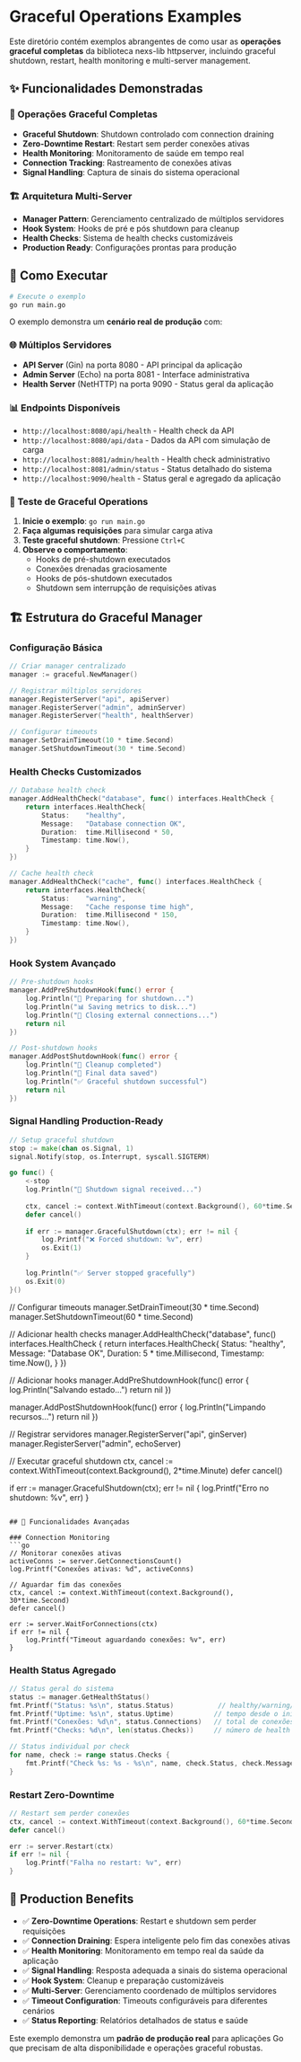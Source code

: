 # Graceful Operations Examples

Este diretório contém exemplos abrangentes de como usar as **operações graceful completas** da biblioteca nexs-lib httpserver, incluindo graceful shutdown, restart, health monitoring e multi-server management.

## ✨ Funcionalidades Demonstradas

### 🔄 Operações Graceful Completas
- **Graceful Shutdown**: Shutdown controlado com connection draining
- **Zero-Downtime Restart**: Restart sem perder conexões ativas  
- **Health Monitoring**: Monitoramento de saúde em tempo real
- **Connection Tracking**: Rastreamento de conexões ativas
- **Signal Handling**: Captura de sinais do sistema operacional

### 🏗️ Arquitetura Multi-Server
- **Manager Pattern**: Gerenciamento centralizado de múltiplos servidores
- **Hook System**: Hooks de pré e pós shutdown para cleanup
- **Health Checks**: Sistema de health checks customizáveis
- **Production Ready**: Configurações prontas para produção

## 🚀 Como Executar

```bash
# Execute o exemplo
go run main.go
```

O exemplo demonstra um **cenário real de produção** com:

### 🌐 Múltiplos Servidores
- **API Server** (Gin) na porta 8080 - API principal da aplicação
- **Admin Server** (Echo) na porta 8081 - Interface administrativa  
- **Health Server** (NetHTTP) na porta 9090 - Status geral da aplicação

### 📊 Endpoints Disponíveis
- `http://localhost:8080/api/health` - Health check da API
- `http://localhost:8080/api/data` - Dados da API com simulação de carga
- `http://localhost:8081/admin/health` - Health check administrativo
- `http://localhost:8081/admin/status` - Status detalhado do sistema
- `http://localhost:9090/health` - Status geral e agregado da aplicação

### 🔄 Teste de Graceful Operations

1. **Inicie o exemplo**: `go run main.go`
2. **Faça algumas requisições** para simular carga ativa
3. **Teste graceful shutdown**: Pressione `Ctrl+C` 
4. **Observe o comportamento**:
   - Hooks de pré-shutdown executados
   - Conexões drenadas graciosamente  
   - Hooks de pós-shutdown executados
   - Shutdown sem interrupção de requisições ativas

## 🏗️ Estrutura do Graceful Manager

### Configuração Básica
```go
// Criar manager centralizado
manager := graceful.NewManager()

// Registrar múltiplos servidores
manager.RegisterServer("api", apiServer)
manager.RegisterServer("admin", adminServer)  
manager.RegisterServer("health", healthServer)

// Configurar timeouts
manager.SetDrainTimeout(10 * time.Second)
manager.SetShutdownTimeout(30 * time.Second)
```

### Health Checks Customizados
```go
// Database health check
manager.AddHealthCheck("database", func() interfaces.HealthCheck {
    return interfaces.HealthCheck{
        Status:    "healthy",
        Message:   "Database connection OK",
        Duration:  time.Millisecond * 50,
        Timestamp: time.Now(),
    }
})

// Cache health check  
manager.AddHealthCheck("cache", func() interfaces.HealthCheck {
    return interfaces.HealthCheck{
        Status:    "warning", 
        Message:   "Cache response time high",
        Duration:  time.Millisecond * 150,
        Timestamp: time.Now(),
    }
})
```

### Hook System Avançado
```go
// Pre-shutdown hooks
manager.AddPreShutdownHook(func() error {
    log.Println("🔄 Preparing for shutdown...")
    log.Println("📊 Saving metrics to disk...")
    log.Println("🔌 Closing external connections...")
    return nil
})

// Post-shutdown hooks
manager.AddPostShutdownHook(func() error {
    log.Println("🧹 Cleanup completed")
    log.Println("💾 Final data saved")
    log.Println("✅ Graceful shutdown successful")
    return nil
})
```

### Signal Handling Production-Ready
```go
// Setup graceful shutdown
stop := make(chan os.Signal, 1)
signal.Notify(stop, os.Interrupt, syscall.SIGTERM)

go func() {
    <-stop
    log.Println("🛑 Shutdown signal received...")
    
    ctx, cancel := context.WithTimeout(context.Background(), 60*time.Second)
    defer cancel()
    
    if err := manager.GracefulShutdown(ctx); err != nil {
        log.Printf("❌ Forced shutdown: %v", err)
        os.Exit(1)
    }
    
    log.Println("✅ Server stopped gracefully")
    os.Exit(0)
}()
```

// Configurar timeouts
manager.SetDrainTimeout(30 * time.Second)
manager.SetShutdownTimeout(60 * time.Second)

// Adicionar health checks
manager.AddHealthCheck("database", func() interfaces.HealthCheck {
    return interfaces.HealthCheck{
        Status: "healthy",
        Message: "Database OK",
        Duration: 5 * time.Millisecond,
        Timestamp: time.Now(),
    }
})

// Adicionar hooks
manager.AddPreShutdownHook(func() error {
    log.Println("Salvando estado...")
    return nil
})

manager.AddPostShutdownHook(func() error {
    log.Println("Limpando recursos...")
    return nil
})

// Registrar servidores
manager.RegisterServer("api", ginServer)
manager.RegisterServer("admin", echoServer)

// Executar graceful shutdown
ctx, cancel := context.WithTimeout(context.Background(), 2*time.Minute)
defer cancel()

if err := manager.GracefulShutdown(ctx); err != nil {
    log.Printf("Erro no shutdown: %v", err)
}
```

## 🔧 Funcionalidades Avançadas

### Connection Monitoring
```go
// Monitorar conexões ativas
activeConns := server.GetConnectionsCount()
log.Printf("Conexões ativas: %d", activeConns)

// Aguardar fim das conexões
ctx, cancel := context.WithTimeout(context.Background(), 30*time.Second)
defer cancel()

err := server.WaitForConnections(ctx)
if err != nil {
    log.Printf("Timeout aguardando conexões: %v", err)
}
```

### Health Status Agregado
```go
// Status geral do sistema
status := manager.GetHealthStatus()
fmt.Printf("Status: %s\n", status.Status)           // healthy/warning/unhealthy
fmt.Printf("Uptime: %s\n", status.Uptime)          // tempo desde o início
fmt.Printf("Conexões: %d\n", status.Connections)   // total de conexões ativas
fmt.Printf("Checks: %d\n", len(status.Checks))     // número de health checks

// Status individual por check
for name, check := range status.Checks {
    fmt.Printf("Check %s: %s - %s\n", name, check.Status, check.Message)
}
```

### Restart Zero-Downtime
```go
// Restart sem perder conexões
ctx, cancel := context.WithTimeout(context.Background(), 60*time.Second)
defer cancel()

err := server.Restart(ctx)
if err != nil {
    log.Printf("Falha no restart: %v", err)
}
```

## 🚀 Production Benefits

- ✅ **Zero-Downtime Operations**: Restart e shutdown sem perder requisições
- ✅ **Connection Draining**: Espera inteligente pelo fim das conexões ativas  
- ✅ **Health Monitoring**: Monitoramento em tempo real da saúde da aplicação
- ✅ **Signal Handling**: Resposta adequada a sinais do sistema operacional
- ✅ **Hook System**: Cleanup e preparação customizáveis
- ✅ **Multi-Server**: Gerenciamento coordenado de múltiplos servidores
- ✅ **Timeout Configuration**: Timeouts configuráveis para diferentes cenários
- ✅ **Status Reporting**: Relatórios detalhados de status e saúde

Este exemplo demonstra um **padrão de produção real** para aplicações Go que precisam de alta disponibilidade e operações graceful robustas.

